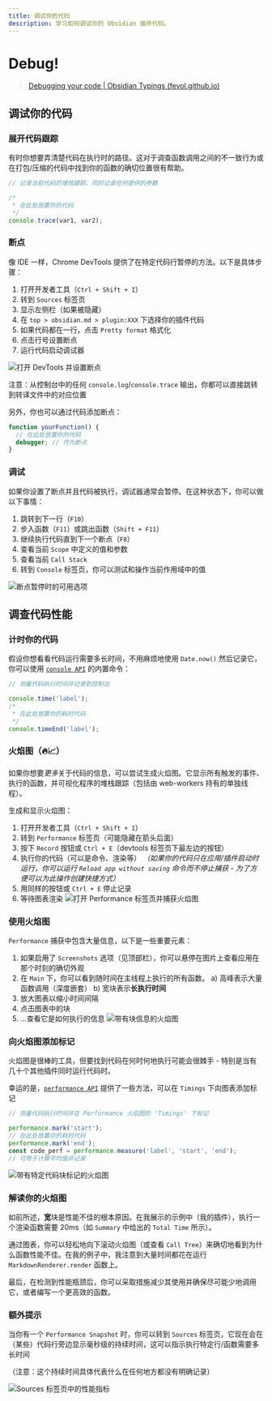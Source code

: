 ```yaml
---
title: 调试你的代码
description: 学习如何调试你的 Obsidian 插件代码。
---
```


# Debug!

> [Debugging your code | Obsidian Typings (fevol.github.io)](https://fevol.github.io/obsidian-typings/guides/code-debugging/)

## 调试你的代码

### 展开代码跟踪
有时你想要弄清楚代码在执行时的路径。这对于调查函数调用之间的不一致行为或在打包/压缩的代码中找到你的函数的确切位置很有帮助。
```ts
// 记录当前代码的堆栈跟踪，同时记录任何提供的参数

/*
 * 在此处放置你的代码
 */
console.trace(var1, var2);
```

### 断点
像 IDE 一样，Chrome DevTools 提供了在特定代码行暂停的方法。以下是具体步骤：
1. 打开开发者工具（`Ctrl + Shift + I`）
2. 转到 `Sources` 标签页
3. 显示左侧栏（如果被隐藏）
4. 在 `top > obsidian.md > plugin:XXX` 下选择你的插件代码
5. 如果代码都在一行，点击 `Pretty format` 格式化
6. 点击行号设置断点
7. 运行代码启动调试器

![打开 DevTools 并设置断点](https://fevol.github.io/obsidian-typings/_astro/devtools-breakpoint.BG7iqnjX_vProE.webp)

注意：从控制台中的任何 `console.log`/`console.trace` 输出，你都可以直接跳转到转译文件中的对应位置

另外，你也可以通过代码添加断点：
```ts
function yourFunction() {
  // 在此处放置你的代码
  debugger; // 作为断点
}
```

### 调试
如果你设置了断点并且代码被执行，调试器通常会暂停。在这种状态下，你可以做以下事情：
1. 跳转到下一行（`F10`）
2. 步入函数（`F11`）或跳出函数（`Shift + F11`）
3. 继续执行代码直到下一个断点（`F8`）
4. 查看当前 `Scope` 中定义的值和参数
5. 查看当前 `Call Stack`
6. 转到 `Console` 标签页，你可以测试和操作当前作用域中的值

![断点暂停时的可用选项](https://fevol.github.io/obsidian-typings/_astro/devtools-breakpoint.BG7iqnjX_vProE.webp)

## 调查代码性能

### 计时你的代码
假设你想看看代码运行需要多长时间，不用麻烦地使用 `Date.now()` 然后记录它，你可以使用 [`console API`](<https://developer.mozilla.org/en-US/docs/Web/API/console>) 的内置命令：

```ts
// 测量代码执行时间并记录到控制台

console.time('label');
/*
 * 在此处放置你的耗时代码
 */
console.timeEnd('label');
```

### 火焰图（🔥📈）
如果你想要*更多*关于代码的信息，可以尝试生成火焰图。它显示所有触发的事件、执行的函数，并可视化程序的堆栈跟踪（包括由 web-workers 持有的单独线程）。

生成和显示火焰图：
1. 打开开发者工具（`Ctrl + Shift + I`）
2. 转到 `Performance` 标签页（可能隐藏在箭头后面）
3. 按下 `Record` 按钮或 `Ctrl + E`（devtools 标签页下最左边的按钮）
4. 执行你的代码（可以是命令、渲染等）
*（如果你的代码只在应用/插件启动时运行，你可以运行 `Reload app without saving` 命令而不停止捕获 - 为了方便可以为此操作创建快捷方式）*
5. 用同样的按钮或 `Ctrl + E` 停止记录
6. 等待图表渲染
![打开 Performance 标签页并捕获火焰图](https://fevol.github.io/obsidian-typings/_astro/flame-chart-open.C6XSFKfo_ZRkEzM.webp)

### 使用火焰图

`Performance` 捕获中包含大量信息，以下是一些重要元素：
1. 如果启用了 `Screenshots` 选项（见顶部栏），你可以悬停在图片上查看应用在那个时刻的确切外观
2. 在 `Main` 下，你可以看到随时间在主线程上执行的所有函数。
a) 高峰表示大量函数调用（深度嵌套）
b) 宽块表示**长执行时间**
3. 放大图表以缩小时间间隔
4. 点击图表中的块
5. ...查看它是如何执行的信息
![带有块信息的火焰图](https://fevol.github.io/obsidian-typings/_astro/flame-chart-analyze.0uJbqCiZ_Z16YB3H.webp)

### 向火焰图添加标记
火焰图是很棒的工具，但要找到代码在何时何地执行可能会很棘手 - 特别是当有几十个其他插件同时运行代码时。

幸运的是，[`performance API`](<https://developer.mozilla.org/en-US/docs/Web/API/Performance_API/Performance_data>) 提供了一些方法，可以在 `Timings` 下向图表添加标记

```ts
// 测量代码执行时间并在 Performance 火焰图的 'Timings' 下标记

performance.mark('start');
// 在此处放置你的耗时代码
performance.mark('end');
const code_perf = performance.measure('label', 'start', 'end');
// 可用于计算平均值并记录
```

![带有特定代码块标记的火焰图](https://fevol.github.io/obsidian-typings/_astro/flame-chart-markings.uxD3krqH_M8flY.webp)

### 解读你的火焰图

如前所述，**宽**块是性能不佳的根本原因。在我展示的示例中（我的插件），执行一个渲染函数需要 20ms（如 `Summary` 中给出的 `Total Time` 所示）。

通过图表，你可以轻松地向下滚动火焰图（或查看 `Call Tree`）来确切地看到为什么函数性能不佳。在我的例子中，我注意到大量时间都花在运行 `MarkdownRenderer.render` 函数上。

最后，在检测到性能瓶颈后，你可以采取措施减少其使用并确保尽可能少地调用它，或者编写一个更高效的函数。

### 额外提示

当你有一个 `Performance Snapshot` 时，你可以转到 `Sources` 标签页，它现在会在（某些）代码行旁边显示毫秒级的持续时间，这可以指示执行特定行/函数需要多长时间

（注意：这个持续时间具体代表什么在任何地方都没有明确记录）

![Sources 标签页中的性能指标](https://fevol.github.io/obsidian-typings/_astro/flame-chart-snapshot.CPxOEuaT_1lwlKI.webp)